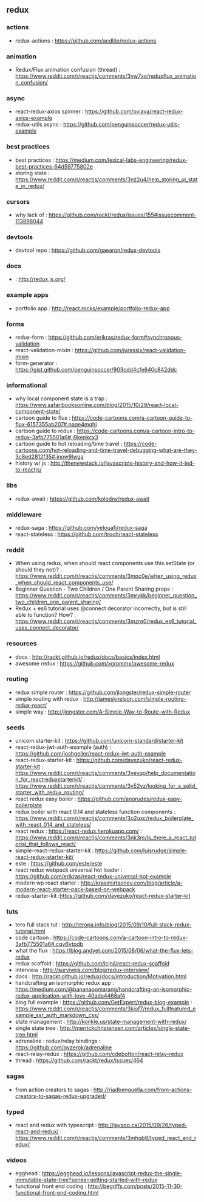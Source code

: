 ## redux

### actions
- redux-actions : https://github.com/acdlite/redux-actions

### animation
- Redux/Flux animation confusion (thread) : https://www.reddit.com/r/reactjs/comments/3vw7xq/reduxflux_animation_confusion/

### async
- react-redux-axios spinner : https://github.com/oviava/react-redux-axios-example
- redux-utils async : https://github.com/penguinsoccer/redux-utils-example

### best practices
- best practices : https://medium.com/lexical-labs-engineering/redux-best-practices-64d59775802e
- storing state : https://www.reddit.com/r/reactjs/comments/3nz2u4/help_storing_ui_state_in_redux/

### cursors
- why lack of : https://github.com/rackt/redux/issues/155#issuecomment-113898044

### devtools
- devtool repo : https://github.com/gaearon/redux-devtools

### docs
- : http://redux.js.org/

### example apps
- portfolio app : http://react.rocks/example/portfolio-redux-app

### forms
- redux-form : https://github.com/erikras/redux-form#synchronous-validation
- react-validation-mixin : https://github.com/jurassix/react-validation-mixin
- form-generator : https://gist.github.com/penguinsoccer/903cdd4cfe840c842ddc

### informational
- why local component state is a trap : https://www.safaribooksonline.com/blog/2015/10/29/react-local-component-state/
- cartoon guide to flux : https://code-cartoons.com/a-cartoon-guide-to-flux-6157355ab207#.naqe4mqhj
- cartoon guide to redux : https://code-cartoons.com/a-cartoon-intro-to-redux-3afb775501a6#.j9kepkcx3
- cartoon guide to hot reloading/time travel : https://code-cartoons.com/hot-reloading-and-time-travel-debugging-what-are-they-3c8ed2812f35#.inow9lwga
- history w/ js : http://thenewstack.io/javascripts-history-and-how-it-led-to-reactjs/

### libs
- redux-await : https://github.com/kolodny/redux-await

### middleware
- redux-saga : https://github.com/yelouafi/redux-saga
- react-stateless : https://github.com/troch/react-stateless

### reddit
- When using redux, when should react components use this.setState (or should they not)? : https://www.reddit.com/r/reactjs/comments/3mpc0e/when_using_redux_when_should_react_components_use/
- Beginner Question - Two Children / One Parent Sharing props : https://www.reddit.com/r/reactjs/comments/3mrvkk/beginner_question_two_children_one_parent_sharing/
- Redux + es6 tutorial uses @connect decorator incorrectly, but is still able to function? How? : https://www.reddit.com/r/reactjs/comments/3mzrq0/redux_es6_tutorial_uses_connect_decorator/

### resources
- docs : http://rackt.github.io/redux/docs/basics/index.html
- awesome redux : https://github.com/xgrommx/awesome-redux

### routing
- redux simple router : https://github.com/jlongster/redux-simple-router
- simple routing with redux : http://jamesknelson.com/simple-routing-redux-react/
- simple way : http://jlongster.com/A-Simple-Way-to-Route-with-Redux

### seeds
- unicorn starter-kit : https://github.com/unicorn-standard/starter-kit
- react-redux-jwt-auth-example (auth) : https://github.com/joshgeller/react-redux-jwt-auth-example
- react-redux-starter-kit : https://github.com/davezuko/react-redux-starter-kit  : https://www.reddit.com/r/reactjs/comments/3vevqp/help_documentation_for_reactreduxstarterkit/
: https://www.reddit.com/r/reactjs/comments/3v52vz/looking_for_a_solid_starter_with_redux_routing/
- react redux easy boiler : https://github.com/anorudes/redux-easy-boilerplate
- redux boiler with react 0.14 and stateless function components : https://www.reddit.com/r/reactjs/comments/3o2uxc/redux_boilerplate_with_react_014_and_stateless/
- react redux : https://react-redux.herokuapp.com/ : https://www.reddit.com/r/reactjs/comments/3nk3re/is_there_a_react_tutorial_that_follows_react/
- simple-react-redux-starter-kit : https://github.com/luisrudge/simple-react-redux-starter-kit/
- este : https://github.com/este/este
- react redux webpack universal hot loader : https://github.com/erikras/react-redux-universal-hot-example
- modern wp react starter : http://krasimirtsonev.com/blog/article/a-modern-react-starter-pack-based-on-webpack
- redux-starter-kit :https://github.com/davezuko/react-redux-starter-kit                                                            

### tuts
- tero full stack tut : http://teropa.info/blog/2015/09/10/full-stack-redux-tutorial.html
- code cartoon : https://code-cartoons.com/a-cartoon-intro-to-redux-3afb775501a6#.cqy6vtpdb
- what the flux : https://blog.andyet.com/2015/08/06/what-the-flux-lets-redux
- redux scaffold : https://github.com/lcjnil/react-redux-scaffold                                                
- interview : http://survivejs.com/blog/redux-interview/                                                         
- docs : http://rackt.github.io/redux/docs/introduction/Motivation.html                                          
- handcrafting an isomorphic redux app : https://medium.com/@bananaoomarang/handcrafting-an-isomorphic-redux-application-with-love-40ada4468af4      
- blog full example : https://github.com/GetExpert/redux-blog-example : https://www.reddit.com/r/reactjs/comments/3kiof7/redux_fullfeatured_example_ssr_auth_markdown_css/         
- state management : http://konkle.us/state-management-with-redux/                                               
- single state tree : http://merrickchristensen.com/articles/single-state-tree.html                              
- adrenaline : redux/relay bindings : https://github.com/gyzerok/adrenaline                                      
- react-relay-redux : https://github.com/cdebotton/react-relay-redux                                             
- thread : https://github.com/rackt/redux/issues/464                                                             

### sagas
- from action creators to sagas : http://riadbenguella.com/from-actions-creators-to-sagas-redux-upgraded/

### typed
- react and redux with typescript : http://jaysoo.ca/2015/09/26/typed-react-and-redux/ : https://www.reddit.com/r/reactjs/comments/3mhqb8/typed_react_and_redux/

### videos
- egghead : https://egghead.io/lessons/javascript-redux-the-single-immutable-state-tree?series=getting-started-with-redux
- functional front end coding : http://begriffs.com/posts/2015-11-30-functional-front-end-coding.html
